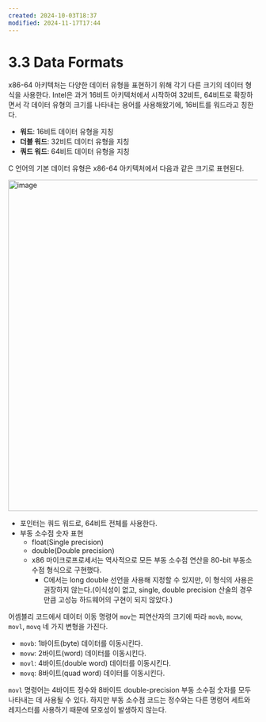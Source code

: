 ```yaml
---
created: 2024-10-03T18:37
modified: 2024-11-17T17:44
---
```


# 3.3 Data Formats

x86-64 아키텍처는 다양한 데이터 유형을 표현하기 위해 각기 다른 크기의 데이터 형식을 사용한다. Intel은 과거 16비트 아키텍처에서 시작하여 32비트, 64비트로 확장하면서 각 데이터 유형의 크기를 나타내는 용어를 사용해왔기에, 16비트를 워드라고 칭한다.

-   **워드**: 16비트 데이터 유형을 지칭
-   **더블 워드**: 32비트 데이터 유형을 지칭
-   **쿼드 워드**: 64비트 데이터 유형을 지칭

C 언어의 기본 데이터 유형은 x86-64 아키텍처에서 다음과 같은 크기로 표현된다.

<img width="668" alt="image" src="https://github.com/user-attachments/assets/2160dd2b-69c1-4e0e-aaa2-b1b762b8f006">

-   포인터는 쿼드 워드로, 64비트 전체를 사용한다.
-   부동 소수점 숫자 표현
    -   float(Single precision)
    -   double(Double precision)
    -   x86 마이크로프로세서는 역사적으로 모든 부동 소수점 연산을 80-bit 부동소수점 형식으로 구현했다.
        -   C에서는 long double 선언을 사용해 지정할 수 있지만, 이 형식의 사용은 권장하지 않는다.(이식성이 없고, single, double precision 산술의 경우만큼 고성능 하드웨어의 구현이 되지 않았다.)

어셈블리 코드에서 데이터 이동 명령어 `mov`는 피연산자의 크기에 따라 `movb`, `movw`, `movl`, `movq` 네 가지 변형을 가진다.

-   `movb`: 1바이트(byte) 데이터를 이동시킨다.
-   `movw`: 2바이트(word) 데이터를 이동시킨다.
-   `movl`: 4바이트(double word) 데이터를 이동시킨다.
-   `movq`: 8바이트(quad word) 데이터를 이동시킨다.

`movl` 명령어는 4바이트 정수와 8바이트 double-precision 부동 소수점 숫자를 모두 나타내는 데 사용될 수 있다. 하지만 부동 소수점 코드는 정수와는 다른 명령어 세트와 레지스터를 사용하기 때문에 모호성이 발생하지 않는다.
